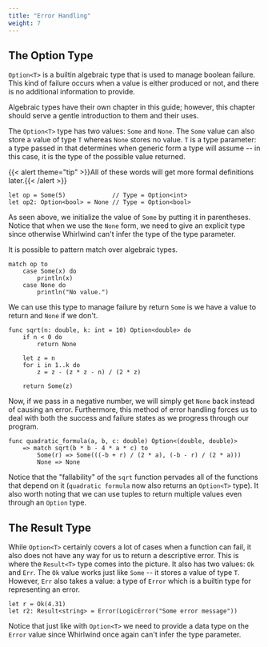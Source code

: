 ```yaml
---
title: "Error Handling"
weight: 7
---
```


## The Option Type

`Option<T>` is a builtin algebraic type that is used to manage boolean failure.
This kind of failure occurs when a value is either produced or not, and there is
no additional information to provide.

Algebraic types have their own chapter in this guide; however, this chapter should
serve a gentle introduction to them and their uses.  

The `Option<T>` type has two values: `Some` and `None`.  The `Some` value can also
store a value of type `T` whereas `None` stores no value.  `T` is a type parameter:
a type passed in that determines when generic form a type will assume -- in this case,
it is the type of the possible value returned.

{{< alert theme="tip" >}}All of these words will get more formal definitions later.{{< /alert >}}

    let op = Some(5)             // Type = Option<int>
    let op2: Option<bool> = None // Type = Option<bool>

As seen above, we initialize the value of `Some` by putting it in parentheses.  Notice
that when we use the `None` form, we need to give an explicit type since otherwise Whirlwind
can't infer the type of the type parameter.

It is possible to pattern match over algebraic types.  

    match op to
        case Some(x) do
            println(x)
        case None do
            println("No value.")

We can use this type to manage failure by return `Some` is we have a value to return and `None`
if we don't.

    func sqrt(n: double, k: int = 10) Option<double> do
        if n < 0 do
            return None

        let z = n
        for i in 1..k do
            z = z - (z * z - n) / (2 * z)

        return Some(z)

Now, if we pass in a negative number, we will simply get `None` back instead of causing an error.
Furthermore, this method of error handling forces us to deal with both the success and failure
states as we progress through our program.

    func quadratic_formula(a, b, c: double) Option<(double, double)>
        => match sqrt(b * b - 4 * a * c) to
            Some(r) => Some(((-b + r) / (2 * a), (-b - r) / (2 * a)))
            None => None

Notice that the "fallability" of the `sqrt` function pervades all of the functions that depend
on it (`quadratic formula` now also returns an `Option<T>` type).  It also worth noting that
we can use tuples to return multiple values even through an `Option` type.

## The Result Type

While `Option<T>` certainly covers a lot of cases when a function can fail, it also does not
have any way for us to return a descriptive error.  This is where the `Result<T>` type comes into
the picture.  It also has two values: `Ok` and `Err`.  The `Ok` value works just like `Some` --
it stores a value of type `T`.  However, `Err` also takes a value: a type of `Error` which is
a builtin type for representing an error.

    let r = Ok(4.31)
    let r2: Result<string> = Error(LogicError("Some error message"))

Notice that just like with `Option<T>` we need to provide a data type on the `Error` value since
Whirlwind once again can't infer the type parameter.  




